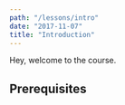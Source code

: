 ```yaml
---
path: "/lessons/intro"
date: "2017-11-07"
title: "Introduction"
---
```


Hey, welcome to the course.

## Prerequisites

